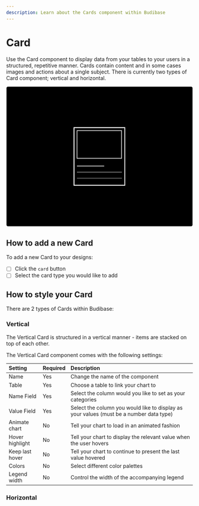 ```yaml
---
description: Learn about the Cards component within Budibase
---
```


# Card

Use the Card component to display data from your tables to your users in a structured, repetitive manner. Cards contain content and in some cases images and actions about a single subject. There is currently two types of Card component; vertical and horizontal. 

![](../../.gitbook/assets/card.png)

## How to add a new Card

To add a new Card to your designs:

* [ ] Click the `card` button
* [ ] Select the card type you would like to add

## How to style your Card

There are 2 types of Cards within Budibase:

### Vertical

The Vertical Card is structured in a vertical manner - items are stacked on top of each other.

The Vertical Card component comes with the following settings:

| Setting | Required | Description |
| :--- | :--- | :--- |
| Name | Yes | Change the name of the component |
| Table | Yes | Choose a table to link your chart to |
| Name Field | Yes | Select the column would you like to set as your categories |
| Value Field | Yes | Select the column you would like to display as your values \(must be a number data type\) |
| Animate chart | No | Tell your chart to load in an animated fashion |
| Hover highlight | No | Tell your chart to display the relevant value when the user hovers |
| Keep last hover | No | Tell your chart to continue to present the last value hovered  |
| Colors | No | Select different color palettes |
| Legend width | No | Control the width of the accompanying legend |

### Horizontal

